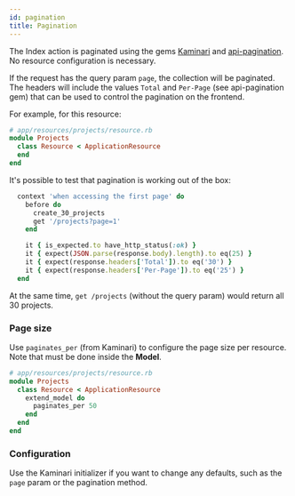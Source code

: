 ```yaml
---
id: pagination
title: Pagination
---
```


The Index action is paginated using the gems [Kaminari](https://github.com/kaminari/kaminari) and [api-pagination](https://github.com/davidcelis/api-pagination). No resource configuration is necessary.

If the request has the query param `page`, the collection will be paginated. The headers will include the values `Total` and `Per-Page` (see api-pagination gem) that can be used to control the pagination on the frontend.

For example, for this resource:

```ruby
# app/resources/projects/resource.rb
module Projects
  class Resource < ApplicationResource
  end
end
```

It's possible to test that pagination is working out of the box:

```ruby
  context 'when accessing the first page' do
    before do
      create_30_projects
      get '/projects?page=1'
    end

    it { is_expected.to have_http_status(:ok) }
    it { expect(JSON.parse(response.body).length).to eq(25) }
    it { expect(response.headers['Total']).to eq('30') }
    it { expect(response.headers['Per-Page']).to eq('25') }
  end
```

At the same time, `get /projects` (without the query param) would return all 30 projects.

### Page size

Use `paginates_per` (from Kaminari) to configure the page size per resource. Note that must be done inside the **Model**.

```ruby
# app/resources/projects/resource.rb
module Projects
  class Resource < ApplicationResource
    extend_model do
      paginates_per 50
    end
  end
end
```

### Configuration

Use the Kaminari initializer if you want to change any defaults, such as the `page` param or the pagination method.
